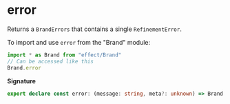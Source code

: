 # error

Returns a `BrandErrors` that contains a single `RefinementError`.

To import and use `error` from the "Brand" module:

```ts
import * as Brand from "effect/Brand"
// Can be accessed like this
Brand.error
```

**Signature**

```ts
export declare const error: (message: string, meta?: unknown) => Brand.BrandErrors
```
